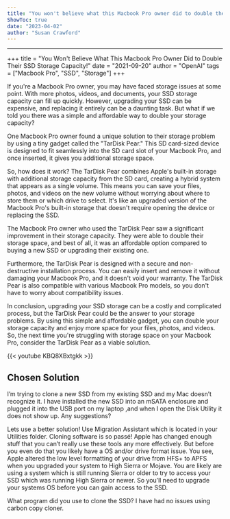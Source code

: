 ```yaml
---
title: "You won't believe what this Macbook Pro owner did to double their SSD storage capacity!"
ShowToc: true 
date: "2023-04-02"
author: "Susan Crawford"
---
```

*****
+++ 
title = "You Won't Believe What This Macbook Pro Owner Did to Double Their SSD Storage Capacity!" 
date = "2021-09-20" 
author = "OpenAI" 
tags = ["Macbook Pro", "SSD", "Storage"] 
+++ 

If you're a Macbook Pro owner, you may have faced storage issues at some point. With more photos, videos, and documents, your SSD storage capacity can fill up quickly. However, upgrading your SSD can be expensive, and replacing it entirely can be a daunting task. But what if we told you there was a simple and affordable way to double your storage capacity?

One Macbook Pro owner found a unique solution to their storage problem by using a tiny gadget called the "TarDisk Pear." This SD card-sized device is designed to fit seamlessly into the SD card slot of your Macbook Pro, and once inserted, it gives you additional storage space. 

So, how does it work? The TarDisk Pear combines Apple's built-in storage with additional storage capacity from the SD card, creating a hybrid system that appears as a single volume. This means you can save your files, photos, and videos on the new volume without worrying about where to store them or which drive to select. It's like an upgraded version of the Macbook Pro's built-in storage that doesn't require opening the device or replacing the SSD.

The Macbook Pro owner who used the TarDisk Pear saw a significant improvement in their storage capacity. They were able to double their storage space, and best of all, it was an affordable option compared to buying a new SSD or upgrading their existing one.

Furthermore, the TarDisk Pear is designed with a secure and non-destructive installation process. You can easily insert and remove it without damaging your Macbook Pro, and it doesn't void your warranty. The TarDisk Pear is also compatible with various Macbook Pro models, so you don't have to worry about compatibility issues.

In conclusion, upgrading your SSD storage can be a costly and complicated process, but the TarDisk Pear could be the answer to your storage problems. By using this simple and affordable gadget, you can double your storage capacity and enjoy more space for your files, photos, and videos. So, the next time you're struggling with storage space on your Macbook Pro, consider the TarDisk Pear as a viable solution.

{{< youtube KBQ8XBxtgkk >}} 



## Chosen Solution
 I’m trying to clone a new SSD from my existing SSD and my Mac doesn’t recognize it. I have installed the new SSD into an mSATA enclosure and plugged it into the USB port on my laptop ,and when I open the Disk Utility it does not show up. Any suggestions?

 Lets use a better solution! Use Migration Assistant which is located in your Utilities folder. Cloning software is so passé! Apple has changed enough stuff that you can’t really use these tools any more effectively.
But before you even do that you likely have a OS and/or drive format issue. You see, Apple altered the low level formatting of your drive from HFS+ to APFS when you upgraded your system to High Sierra or Mojave.
You are likely are using a system which is still running Sierra or older to try to access your SSD which was running High Sierra or newer. So you’ll need to upgrade your systems OS before you can gain access to the SSD.

 What program did you use to clone the SSD?  I have had no issues using carbon copy cloner.




